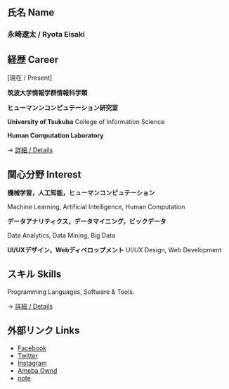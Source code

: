 ## 氏名 Name

### **永崎遼太  /  Ryota Eisaki**


## 経歴 Career

[現在  /  Present]

**筑波大学情報学群情報科学類**  

**ヒューマンンコンピュテーション研究室**

**University of Tsukuba**   College of Information Science

**Human Computation Laboratory**


-> [詳細  /  Details](https://github.com/RyotaEisaki/about_me/blob/master/Career.md)

## 関心分野 Interest

**機械学習，人工知能，ヒューマンコンピュテーション**

Machine Learning, Artificial Intelligence, Human Computation

**データアナリティクス，データマイニング，ビックデータ**

Data Analytics, Data Mining, Big Data

**UI/UXデザイン，Webディベロップメント**
UI/UX Design, Web Development


## スキル Skills

Programming Languages, Software & Tools.

-> [詳細  /  Details](https://github.com/RyotaEisaki/about_me/blob/master/Skills.md)

## 外部リンク Links
+ [Facebook](https://www.facebook.com/ryotaeisaki)
+ [Twitter](https://twitter.com/eisaki_ryota?prefetchTimestamp=1571484504357)
+ [Instagram](https://www.instagram.com/___r_____e________/?hl=ja)
+ [Ameba Ownd](https://ryotaeisaki.amebaownd.com/)
+ [note](https://note.mu/r_e)
